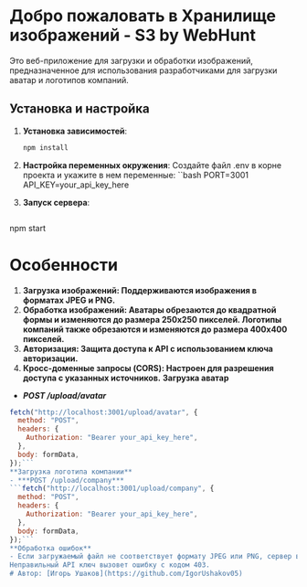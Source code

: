 # Добро пожаловать в Хранилище изображений - S3 by WebHunt 

Это веб-приложение для загрузки и обработки изображений, предназначенное для использования разработчиками для загрузки аватар и логотипов компаний.

## Установка и настройка

1. **Установка зависимостей**:
   ```bash
   npm install

2. **Настройка переменных окружения**:
Создайте файл .env в корне проекта и укажите в нем переменные:
  ``bash
  PORT=3001
  API_KEY=your_api_key_here

3. **Запуск сервера**:
    ```bash
  npm start
# Особенности
1. **Загрузка изображений: Поддерживаются изображения в форматах JPEG и PNG.**
2. **Обработка изображений: Аватары обрезаются до квадратной формы и изменяются до размера 250x250 пикселей. Логотипы компаний также обрезаются и изменяются до размера 400x400 пикселей.**
3. **Авторизация: Защита доступа к API с использованием ключа авторизации.**
4. **Кросс-доменные запросы (CORS): Настроен для разрешения доступа с указанных источников.**
**Загрузка аватар**
- ***POST /upload/avatar***
```javascript
fetch("http://localhost:3001/upload/avatar", {
  method: "POST",
  headers: {
    Authorization: "Bearer your_api_key_here",
  },
  body: formData,
});```
**Загрузка логотипа компании**
- ***POST /upload/company***
```fetch("http://localhost:3001/upload/company", {
  method: "POST",
  headers: {
    Authorization: "Bearer your_api_key_here",
  },
  body: formData,
});```
**Обработка ошибок**
- Если загружаемый файл не соответствует формату JPEG или PNG, сервер вернет статус 400 и сообщение об ошибке.
Неправильный API ключ вызовет ошибку с кодом 403.
# Автор: [Игорь Ушаков](https://github.com/IgorUshakov05) 
